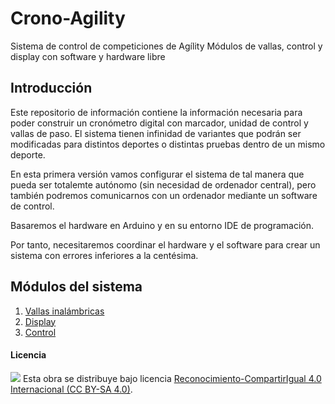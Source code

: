 # Crono-Agility
Sistema de control de competiciones de Agílity
Módulos de vallas, control y display
con software y hardware libre

## Introducción

Este repositorio de información contiene la información necesaria para poder construir un cronómetro digital con marcador, unidad de control y vallas de paso. El sistema tienen infinidad de variantes que podrán ser modificadas para distintos deportes o distintas pruebas dentro de un mismo deporte.

En esta primera versión vamos configurar el sistema de tal manera que pueda ser totalemte autónomo (sin necesidad de ordenador central), pero también podremos comunicarnos con un ordenador mediante un software de control.

Basaremos el hardware en Arduino y en su entorno IDE de programación. 

Por tanto, necesitaremos coordinar el hardware y el software para crear un sistema con errores inferiores a la centésima. 

## Módulos del sistema

1.	[Vallas inalámbricas](https://github.com/IgnacioBallesta/Crono-Agility/Vallas)
2.	[Display](https://github.com/IgnacioBallesta/Crono-Agility/Display.md)
3.	[Control](https://github.com/IgnacioBallesta/Crono-Agility/Control.md)

#### Licencia

<img src="http://i.creativecommons.org/l/by-sa/4.0/88x31.png" /> Esta obra se distribuye bajo licencia [Reconocimiento-CompartirIgual 4.0 Internacional (CC BY-SA 4.0)](https://creativecommons.org/licenses/by-sa/4.0/deed.es_ES).
